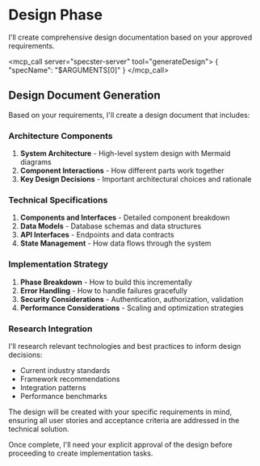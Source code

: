 # Design Phase

I'll create comprehensive design documentation based on your approved requirements.

<mcp_call server="specster-server" tool="generateDesign">
{
  "specName": "$ARGUMENTS[0]"
}
</mcp_call>

## Design Document Generation

Based on your requirements, I'll create a design document that includes:

### Architecture Components

1. **System Architecture** - High-level system design with Mermaid diagrams
2. **Component Interactions** - How different parts work together
3. **Key Design Decisions** - Important architectural choices and rationale

### Technical Specifications

1. **Components and Interfaces** - Detailed component breakdown
2. **Data Models** - Database schemas and data structures
3. **API Interfaces** - Endpoints and data contracts
4. **State Management** - How data flows through the system

### Implementation Strategy

1. **Phase Breakdown** - How to build this incrementally
2. **Error Handling** - How to handle failures gracefully
3. **Security Considerations** - Authentication, authorization, validation
4. **Performance Considerations** - Scaling and optimization strategies

### Research Integration

I'll research relevant technologies and best practices to inform design decisions:
- Current industry standards
- Framework recommendations
- Integration patterns
- Performance benchmarks

The design will be created with your specific requirements in mind, ensuring all user stories and acceptance criteria are addressed in the technical solution.

Once complete, I'll need your explicit approval of the design before proceeding to create implementation tasks.